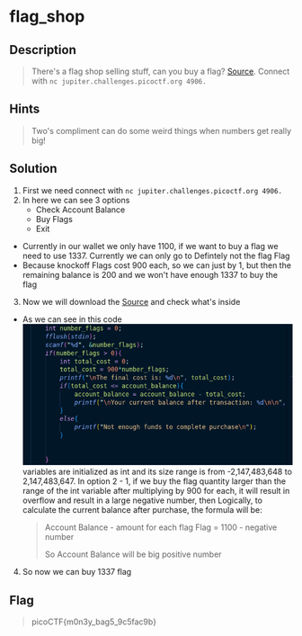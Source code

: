 # flag_shop

## Description
> There's a flag shop selling stuff, can you buy a flag? [Source](https://jupiter.challenges.picoctf.org/static/64e724ad327f83ad833d9c6baa072b1f/store.c). Connect with `nc jupiter.challenges.picoctf.org 4906.`

## Hints
> Two's compliment can do some weird things when numbers get really big!

## Solution
1. First we need connect with `nc jupiter.challenges.picoctf.org 4906.`
2. In here we can see 3 options
   + Check Account Balance
   + Buy Flags
   + Exit
- Currently in our wallet we only have 1100, if we want to buy a flag we need to use 1337. Currently we can only go to Defintely not the flag Flag
- Because knockoff Flags cost 900 each, so we can just by 1, but then the remaining balance is 200 and we won't have enough 1337 to buy the flag
3. Now we will download the [Source](https://jupiter.challenges.picoctf.org/static/64e724ad327f83ad833d9c6baa072b1f/store.c) and check what's inside
- As we can see in this code ![Screenshot](image.png) variables are initialized as int and its size range is from -2,147,483,648 to 2,147,483,647. In option 2 - 1, if we buy the flag quantity larger than the range of the int variable after multiplying by 900 for each, it will result in overflow and result in a large negative number, then Logically, to calculate the current balance after purchase, the formula will be:
  > Account Balance - amount for each flag Flag = 1100 - negative number
  >
  > So Account Balance will be big positive number
4. So now we can buy 1337 flag

## Flag
> picoCTF{m0n3y_bag5_9c5fac9b}